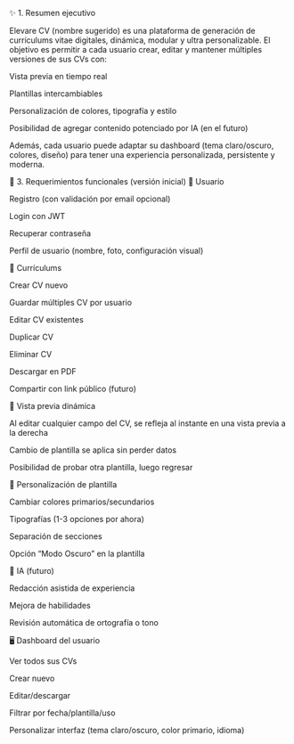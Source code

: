 ✨ 1. Resumen ejecutivo

Elevare CV (nombre sugerido) es una plataforma de generación de currículums vitae digitales, dinámica, modular y ultra personalizable. El objetivo es permitir a cada usuario crear, editar y mantener múltiples versiones de sus CVs con:

Vista previa en tiempo real

Plantillas intercambiables

Personalización de colores, tipografía y estilo

Posibilidad de agregar contenido potenciado por IA (en el futuro)

Además, cada usuario puede adaptar su dashboard (tema claro/oscuro, colores, diseño) para tener una experiencia personalizada, persistente y moderna.



🎯 3. Requerimientos funcionales (versión inicial)
🧑 Usuario

Registro (con validación por email opcional)

Login con JWT

Recuperar contraseña

Perfil de usuario (nombre, foto, configuración visual)

📝 Currículums

Crear CV nuevo

Guardar múltiples CV por usuario

Editar CV existentes

Duplicar CV

Eliminar CV

Descargar en PDF

Compartir con link público (futuro)

👀 Vista previa dinámica

Al editar cualquier campo del CV, se refleja al instante en una vista previa a la derecha

Cambio de plantilla se aplica sin perder datos

Posibilidad de probar otra plantilla, luego regresar

🎨 Personalización de plantilla

Cambiar colores primarios/secundarios

Tipografías (1-3 opciones por ahora)

Separación de secciones

Opción “Modo Oscuro” en la plantilla

🧠 IA (futuro)

Redacción asistida de experiencia

Mejora de habilidades

Revisión automática de ortografía o tono

🖥 Dashboard del usuario

Ver todos sus CVs

Crear nuevo

Editar/descargar

Filtrar por fecha/plantilla/uso

Personalizar interfaz (tema claro/oscuro, color primario, idioma)